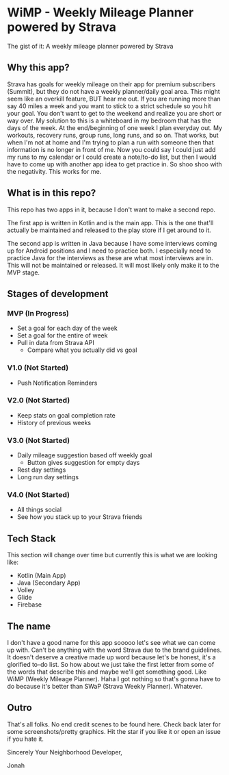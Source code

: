 # WiMP - Weekly Mileage Planner powered by Strava
The gist of it: A weekly mileage planner powered by Strava

## Why this app?
Strava has goals for weekly mileage on their app for premium subscribers (Summit), but they do not have a weekly planner/daily goal area. This might seem like an overkill feature, BUT hear me out. If you are running more than say 40 miles a week and you want to stick to a strict schedule so you hit your goal. You don't want to get to the weekend and realize you are short or way over. My solution to this is a whiteboard in my bedroom that has the days of the week. At the end/beginning of one week I plan everyday out. My workouts, recovery runs, group runs, long runs, and so on. That works, but when I'm not at home and I'm trying to plan a run with someone then that information is no longer in front of me. Now you could say I could just add my runs to my calendar or I could create a note/to-do list, but then I would have to come up with another app idea to get practice in. So shoo shoo with the negativity. This works for me.

## What is in this repo?
This repo has two apps in it, because I don't want to make a second repo.

The first app is written in Kotlin and is the main app. This is the one that'll actually be maintained and released to the play store if I get around to it. 

The second app is written in Java because I have some interviews coming up for Android positions and I need to practice both. I especially need to practice Java for the interviews as these are what most interviews are in. This will not be maintained or released. It will most likely only make it to the MVP stage.

## Stages of development
### MVP (In Progress)
- Set a goal for each day of the week
- Set a goal for the entire of week
- Pull in data from Strava API
    - Compare what you actually did vs goal

### V1.0 (Not Started)
- Push Notification Reminders

### V2.0 (Not Started)
- Keep stats on goal completion rate
- History of previous weeks

### V3.0 (Not Started)
- Daily mileage suggestion based off weekly goal
    - Button gives suggestion for empty days
- Rest day settings
- Long run day settings

### V4.0 (Not Started)
- All things social
- See how you stack up to your Strava friends

## Tech Stack
This section will change over time but currently this is what we are looking like:
- Kotlin (Main App)
- Java (Secondary App)
- Volley
- Glide
- Firebase

## The name
I don't have a good name for this app sooooo let's see what we can come up with. Can't be anything with the word Strava due to the brand guidelines. It doesn't deserve a creative made up word because let's be honest, it's a glorified to-do list. So how about we just take the first letter from some of the words that describe this and maybe we'll get something good. Like WiMP (Weekly Mileage Planner). Haha I got nothing so that's gonna have to do because it's better than SWaP (Strava Weekly Planner). Whatever.

## Outro

That's all folks. No end credit scenes to be found here. Check back later for some screenshots/pretty graphics. Hit the star if you like it or open an issue if you hate it.

Sincerely Your Neighborhood Developer,

Jonah
